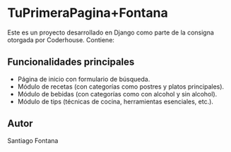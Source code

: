 # TuPrimeraPagina+Fontana

Este es un proyecto desarrollado en Django como parte de la consigna otorgada por Coderhouse. Contiene:

## Funcionalidades principales
- Página de inicio con formulario de búsqueda.
- Módulo de recetas (con categorías como postres y platos principales).
- Módulo de bebidas (con categorías como con alcohol y sin alcohol).
- Módulo de tips (técnicas de cocina, herramientas esenciales, etc.).

## Autor
Santiago Fontana
